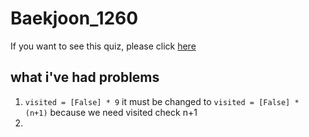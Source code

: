 # Baekjoon_1260
If you want to see this quiz, please click [here](https://www.acmicpc.net/problem/1260)

## what i've had problems 
1.  `visited = [False] * 9` it must be changed to `visited = [False] * (n+1)` because we need visited check n+1
2.  
